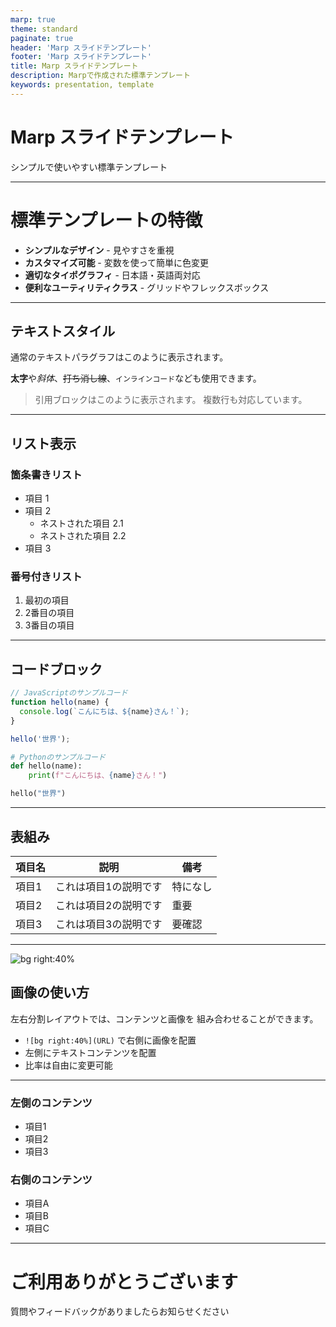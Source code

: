 ```yaml
---
marp: true
theme: standard
paginate: true
header: 'Marp スライドテンプレート'
footer: 'Marp スライドテンプレート'
title: Marp スライドテンプレート
description: Marpで作成された標準テンプレート
keywords: presentation, template
---
```


<!-- _class: lead -->
# Marp スライドテンプレート

シンプルで使いやすい標準テンプレート

---

# 標準テンプレートの特徴

- **シンプルなデザイン** - 見やすさを重視
- **カスタマイズ可能** - 変数を使って簡単に色変更
- **適切なタイポグラフィ** - 日本語・英語両対応
- **便利なユーティリティクラス** - グリッドやフレックスボックス

---

## テキストスタイル

通常のテキストパラグラフはこのように表示されます。

**太字**や*斜体*、~~打ち消し線~~、`インラインコード`なども使用できます。

> 引用ブロックはこのように表示されます。
> 複数行も対応しています。

---

## リスト表示

### 箇条書きリスト

- 項目 1
- 項目 2
  - ネストされた項目 2.1
  - ネストされた項目 2.2
- 項目 3

### 番号付きリスト

1. 最初の項目
2. 2番目の項目
3. 3番目の項目

---

## コードブロック

```javascript
// JavaScriptのサンプルコード
function hello(name) {
  console.log(`こんにちは、${name}さん！`);
}

hello('世界');
```

```python
# Pythonのサンプルコード
def hello(name):
    print(f"こんにちは、{name}さん！")

hello("世界")
```

---

## 表組み

| 項目名 | 説明 | 備考 |
| ----- | ---- | ---- |
| 項目1 | これは項目1の説明です | 特になし |
| 項目2 | これは項目2の説明です | 重要 |
| 項目3 | これは項目3の説明です | 要確認 |

---

<!-- 画像の背景（bg） -->
![bg right:40%](https://picsum.photos/800/600?image=15)

## 画像の使い方

左右分割レイアウトでは、コンテンツと画像を
組み合わせることができます。

- `![bg right:40%](URL)` で右側に画像を配置
- 左側にテキストコンテンツを配置
- 比率は自由に変更可能

---

<!-- グリッドレイアウト -->
<div class="grid">

<div>

### 左側のコンテンツ

- 項目1
- 項目2
- 項目3

</div>

<div>

### 右側のコンテンツ

- 項目A
- 項目B
- 項目C

</div>

</div>

---

<!-- _class: lead -->
# ご利用ありがとうございます

質問やフィードバックがありましたらお知らせください
